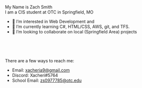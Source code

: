 My Name is Zach Smith <br>
I am a CIS student at OTC in Springfield, MO <br>

- 👀 I’m interested in Web Development and 
- 🌱 I’m currently learning C#, HTML/CSS, AWS, git, and TFS.
- 💞️ I’m looking to collaborate on local (Springfield Area) projects
<br>
<br>
<br>

There are a few ways to reach me: <br>
  - Email: xacheria9@gmail.com
  - Discord: Xacheri#5764
  - School Email: zs0977785@otc.edu

<!---
Xacheri/Xacheri is a ✨ special ✨ repository because its `README.md` (this file) appears on your GitHub profile.
You can click the Preview link to take a look at your changes.
--->
